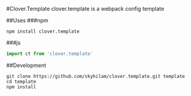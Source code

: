 #Clover.Template
clover.template is a webpack config template

##Uses
###npm
```npm
npm install clover.template
```

###js
```js
import ct from 'clover.template'
```

##Development
```
git clone https://github.com/skyhilam/clover.template.git template
cd template
npm install
```